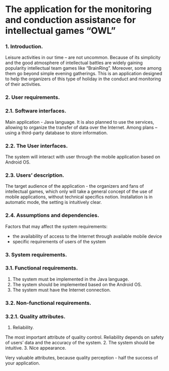 # The application for the monitoring and conduction assistance for intellectual games “OWL”
### 1.	Introduction.
Leisure activities in our time – are not uncommon. Because of its simplicity and the good atmosphere of intellectual battles are widely gaining popularity intellectual team games like “BrainRing”. Moreover, some among them go beyond simple evening gatherings. This is an application designed to help the organizers of this type of holiday in the conduct and monitoring of their activities.

### 2.	User requirements.
###  2.1.	Software interfaces.
Main application - Java language. It is also planned to use the services, allowing to organize the transfer of data over the Internet. Among plans – using a third-party database to store information.
###  2.2.	The User interfaces.
The system will interact with user through the mobile application based on Android OS.
###  2.3.	Users’ description.
The target audience of the application - the organizers and fans of intellectual games, which only will take a general concept of the use of mobile applications, without technical specifics notion. Installation is in automatic mode, the setting is intuitively clear.
###  2.4.	Assumptions and dependencies.
Factors that may affect the system requirements:
-	the availability of access to the Internet through available mobile device 
- specific requirements of users of the system

### 3.	System requirements.
###  3.1.	Functional requirements.
1.	The system must be implemented in the Java language.
2.	The system should be implemented based on the Android OS.
3.	The system must have the Internet connection.

###  3.2.	Non-functional requirements.
###   3.2.1.	Quality attributes.
1.	Reliability.

The most important attribute of quality control. Reliability depends on safety of users’ data and the accuracy of the system.
2.	The system should be intuitive.
3.	Nice appearance.

Very valuable attributes, because quality perception - half the success of your application.
